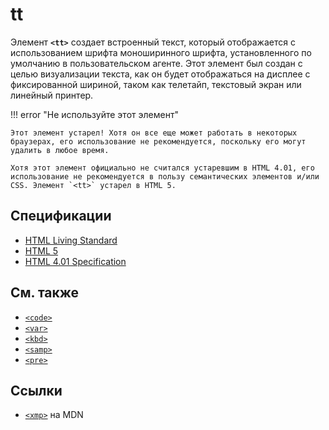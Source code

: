 # tt

Элемент **`<tt>`** создает встроенный текст, который отображается с использованием шрифта моноширинного шрифта, установленного по умолчанию в пользовательском агенте. Этот элемент был создан с целью визуализации текста, как он будет отображаться на дисплее с фиксированной шириной, таком как телетайп, текстовый экран или линейный принтер.

!!! error "Не используйте этот элемент"

    Этот элемент устарел! Хотя он все еще может работать в некоторых браузерах, его использование не рекомендуется, поскольку его могут удалить в любое время.

    Хотя этот элемент официально не считался устаревшим в HTML 4.01, его использование не рекомендуется в пользу семантических элементов и/или CSS. Элемент `<tt>` устарел в HTML 5.

## Спецификации

- [HTML Living Standard](https://html.spec.whatwg.org/multipage/obsolete.html#tt)
- [HTML 5](https://www.w3.org/TR/html50/obsolete.html#elementdef-tt)
- [HTML 4.01 Specification](https://www.w3.org/TR/html401/present/graphics.html#h-15.2.1)

## См. также

- [`<code>`](code.md)
- [`<var>`](var.md)
- [`<kbd>`](kbd.md)
- [`<samp>`](samp.md)
- [`<pre>`](pre.md)

## Ссылки

- [`<xmp>`](https://developer.mozilla.org/ru/docs/Web/HTML/Element/xmp) на MDN
